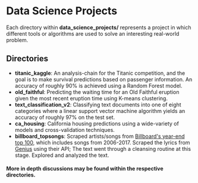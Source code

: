 # Data Science Projects
Each directory within **data_science_projects/** represents a project in which different tools or algorithms are used to 
solve an interesting real-world problem.

## Directories
* **titanic_kaggle**: An analysis-chain for the Titanic competition, and the goal is to make survival predictions
                       based on passenger information. An accuracy of roughly 90% is achieved using a Random Forest model.
* **old_faithful**: Predicting the waiting time for an Old Faithful eruption given the most recent eruption time 
                    using K-means clustering.
* **text_classification_v2**: Classifying text documents into one of eight categories where a linear support 
                              vector machine algorithm yields an accuracy of roughly 97% on the test set.
* **ca_housing**: California housing predictions using a wide-variety of models and cross-validation techniques.
* **billboard_topsongs**: Scraped artists/songs from <a href="https://www.billboard.com/charts/year-end/2017/hot-100-songs">Billboard's year-end top 100</a>, which includes songs from 2006-2017. Scraped the lyrics from <a href="https://genius.com/">Genius</a> using their API; The text went through a cleansing routine at this stage. Explored and analyzed the text.

#### More in depth discussions may be found within the respective directories.
                  
